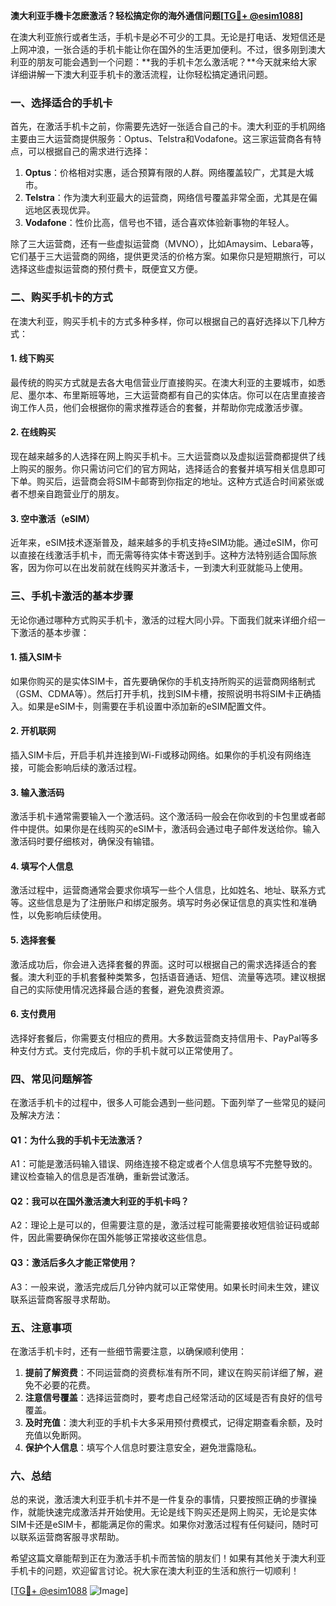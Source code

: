**澳大利亚手機卡怎麽激活？轻松搞定你的海外通信问题[[TG💪+ @esim1088](https://t.me/s/esim1088)]**

在澳大利亚旅行或者生活，手机卡是必不可少的工具。无论是打电话、发短信还是上网冲浪，一张合适的手机卡能让你在国外的生活更加便利。不过，很多刚到澳大利亚的朋友可能会遇到一个问题：**我的手机卡怎么激活呢？**今天就来给大家详细讲解一下澳大利亚手机卡的激活流程，让你轻松搞定通讯问题。

### 一、选择适合的手机卡

首先，在激活手机卡之前，你需要先选好一张适合自己的卡。澳大利亚的手机网络主要由三大运营商提供服务：Optus、Telstra和Vodafone。这三家运营商各有特点，可以根据自己的需求进行选择：

1. **Optus**：价格相对实惠，适合预算有限的人群。网络覆盖较广，尤其是大城市。
2. **Telstra**：作为澳大利亚最大的运营商，网络信号覆盖非常全面，尤其是在偏远地区表现优异。
3. **Vodafone**：性价比高，信号也不错，适合喜欢体验新事物的年轻人。

除了三大运营商，还有一些虚拟运营商（MVNO），比如Amaysim、Lebara等，它们基于三大运营商的网络，提供更灵活的价格方案。如果你只是短期旅行，可以选择这些虚拟运营商的预付费卡，既便宜又方便。

### 二、购买手机卡的方式

在澳大利亚，购买手机卡的方式多种多样，你可以根据自己的喜好选择以下几种方式：

#### 1. 线下购买
最传统的购买方式就是去各大电信营业厅直接购买。在澳大利亚的主要城市，如悉尼、墨尔本、布里斯班等地，三大运营商都有自己的实体店。你可以在店里直接咨询工作人员，他们会根据你的需求推荐适合的套餐，并帮助你完成激活步骤。

#### 2. 在线购买
现在越来越多的人选择在网上购买手机卡。三大运营商以及虚拟运营商都提供了线上购买的服务。你只需访问它们的官方网站，选择适合的套餐并填写相关信息即可下单。购买后，运营商会将SIM卡邮寄到你指定的地址。这种方式适合时间紧张或者不想亲自跑营业厅的朋友。

#### 3. 空中激活（eSIM）
近年来，eSIM技术逐渐普及，越来越多的手机支持eSIM功能。通过eSIM，你可以直接在线激活手机卡，而无需等待实体卡寄送到手。这种方法特别适合国际旅客，因为你可以在出发前就在线购买并激活卡，一到澳大利亚就能马上使用。

### 三、手机卡激活的基本步骤

无论你通过哪种方式购买手机卡，激活的过程大同小异。下面我们就来详细介绍一下激活的基本步骤：

#### 1. 插入SIM卡
如果你购买的是实体SIM卡，首先要确保你的手机支持所购买的运营商网络制式（GSM、CDMA等）。然后打开手机，找到SIM卡槽，按照说明书将SIM卡正确插入。如果是eSIM卡，则需要在手机设置中添加新的eSIM配置文件。

#### 2. 开机联网
插入SIM卡后，开启手机并连接到Wi-Fi或移动网络。如果你的手机没有网络连接，可能会影响后续的激活过程。

#### 3. 输入激活码
激活手机卡通常需要输入一个激活码。这个激活码一般会在你收到的卡包里或者邮件中提供。如果你是在线购买的eSIM卡，激活码会通过电子邮件发送给你。输入激活码时要仔细核对，确保没有输错。

#### 4. 填写个人信息
激活过程中，运营商通常会要求你填写一些个人信息，比如姓名、地址、联系方式等。这些信息是为了注册账户和绑定服务。填写时务必保证信息的真实性和准确性，以免影响后续使用。

#### 5. 选择套餐
激活成功后，你会进入选择套餐的界面。这时可以根据自己的需求选择适合的套餐。澳大利亚的手机套餐种类繁多，包括语音通话、短信、流量等选项。建议根据自己的实际使用情况选择最合适的套餐，避免浪费资源。

#### 6. 支付费用
选择好套餐后，你需要支付相应的费用。大多数运营商支持信用卡、PayPal等多种支付方式。支付完成后，你的手机卡就可以正常使用了。

### 四、常见问题解答

在激活手机卡的过程中，很多人可能会遇到一些问题。下面列举了一些常见的疑问及解决方法：

#### Q1：为什么我的手机卡无法激活？
A1：可能是激活码输入错误、网络连接不稳定或者个人信息填写不完整导致的。建议检查输入的信息是否准确，重新尝试激活。

#### Q2：我可以在国外激活澳大利亚的手机卡吗？
A2：理论上是可以的，但需要注意的是，激活过程可能需要接收短信验证码或邮件，因此需要确保你在国外能够正常接收这些信息。

#### Q3：激活后多久才能正常使用？
A3：一般来说，激活完成后几分钟内就可以正常使用。如果长时间未生效，建议联系运营商客服寻求帮助。

### 五、注意事项

在激活手机卡时，还有一些细节需要注意，以确保顺利使用：

1. **提前了解资费**：不同运营商的资费标准有所不同，建议在购买前详细了解，避免不必要的花费。
2. **注意信号覆盖**：选择运营商时，要考虑自己经常活动的区域是否有良好的信号覆盖。
3. **及时充值**：澳大利亚的手机卡大多采用预付费模式，记得定期查看余额，及时充值以免断网。
4. **保护个人信息**：填写个人信息时要注意安全，避免泄露隐私。

### 六、总结

总的来说，激活澳大利亚手机卡并不是一件复杂的事情，只要按照正确的步骤操作，就能快速完成激活并开始使用。无论是线下购买还是网上购买，无论是实体SIM卡还是eSIM卡，都能满足你的需求。如果你对激活过程有任何疑问，随时可以联系运营商客服寻求帮助。

希望这篇文章能帮到正在为激活手机卡而苦恼的朋友们！如果有其他关于澳大利亚手机卡的问题，欢迎留言讨论。祝大家在澳大利亚的生活和旅行一切顺利！

[[TG💪+ @esim1088](https://t.me/s/esim1088) ![Image](https://i.postimg.cc/4NQfJmqS/Snipaste-2025-05-13-00-14-12.png)]